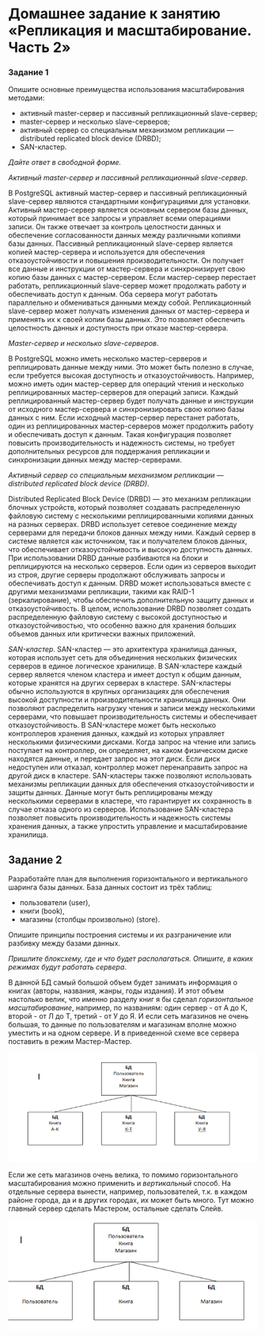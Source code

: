 # Домашнее задание к занятию «Репликация и масштабирование. Часть 2»

### Задание 1

Опишите основные преимущества использования масштабирования методами:

- активный master-сервер и пассивный репликационный slave-сервер; 
- master-сервер и несколько slave-серверов;
- активный сервер со специальным механизмом репликации — distributed replicated block device (DRBD);
- SAN-кластер.

*Дайте ответ в свободной форме.*

*Активный master-сервер и пассивный репликационный slave-сервер*.

В PostgreSQL активный мастер-сервер и пассивный репликационный slave-сервер являются стандартными конфигурациями для установки.
Активный мастер-сервер является основным сервером базы данных, который принимает все запросы и управляет всеми операциями записи. Он также отвечает за контроль целостности данных и обеспечение согласованности данных между различными копиями базы данных.
Пассивный репликационный slave-сервер является копией мастер-сервера и используется для обеспечения отказоустойчивости и повышения производительности. Он получает все данные и инструкции от мастер-сервера и синхронизирует свою копию базы данных с мастер-сервером. Если мастер-сервер перестает работать, репликационный slave-сервер может продолжать работу и обеспечивать доступ к данным.
Оба сервера могут работать параллельно и обмениваться данными между собой. Репликационный slave-сервер может получать изменения данных от мастер-сервера и применять их к своей копии базы данных. Это позволяет обеспечить целостность данных и доступность при отказе мастер-сервера.

*Мaster-сервер и несколько slave-серверов*.

В PostgreSQL можно иметь несколько мастер-серверов и реплицировать данные между ними. Это может быть полезно в случае, если требуется высокая доступность и отказоустойчивость. Например, можно иметь один мастер-сервер для операций чтения и несколько реплицированных мастер-серверов для операций записи.
Каждый реплицированный мастер-сервер будет получать данные и инструкции от исходного мастер-сервера и синхронизировать свою копию базы данных с ним. Если исходный мастер-сервер перестанет работать, один из реплицированных мастер-серверов может продолжить работу и обеспечивать доступ к данным.
Такая конфигурация позволяет повысить производительность и надежность системы, но требует дополнительных ресурсов для поддержания репликации и синхронизации данных между мастер-серверами.

*Активный сервер со специальным механизмом репликации — distributed replicated block device (DRBD)*.

Distributed Replicated Block Device (DRBD) — это механизм репликации блочных устройств, который позволяет создавать распределенную файловую систему с несколькими реплицированными копиями данных на разных серверах.
DRBD использует сетевое соединение между серверами для передачи блоков данных между ними. Каждый сервер в системе является как источником, так и получателем блоков данных, что обеспечивает отказоустойчивость и высокую доступность данных.
При использовании DRBD данные разбиваются на блоки и реплицируются на несколько серверов. Если один из серверов выходит из строя, другие серверы продолжают обслуживать запросы и обеспечивать доступ к данным.
DRBD может использоваться вместе с другими механизмами репликации, такими как RAID-1 (зеркалирование), чтобы обеспечить дополнительную защиту данных и отказоустойчивость.
В целом, использование DRBD позволяет создать распределенную файловую систему с высокой доступностью и отказоустойчивостью, что особенно важно для хранения больших объемов данных или критически важных приложений.

*SAN-кластер*.
SAN-кластер — это архитектура хранилища данных, которая использует сеть для объединения нескольких физических серверов в единое логическое хранилище. В SAN-кластере каждый сервер является членом кластера и имеет доступ к общим данным, которые хранятся на других серверах в кластере.
SAN-кластеры обычно используются в крупных организациях для обеспечения высокой доступности и производительности хранилища данных. Они позволяют распределить нагрузку чтения и записи между несколькими серверами, что повышает производительность системы и обеспечивает отказоустойчивость.
В SAN-кластере может быть несколько контроллеров хранения данных, каждый из которых управляет несколькими физическими дисками. Когда запрос на чтение или запись поступает на контроллер, он определяет, на каком физическом диске находятся данные, и передает запрос на этот диск. Если диск недоступен или отказал, контроллер может перенаправить запрос на другой диск в кластере.
SAN-кластеры также позволяют использовать механизмы репликации данных для обеспечения отказоустойчивости и защиты данных. Данные могут быть реплицированы между несколькими серверами в кластере, что гарантирует их сохранность в случае отказа одного из серверов.
Использование SAN-кластера позволяет повысить производительность и надежность системы хранения данных, а также упростить управление и масштабирование хранилища.


## Задание 2

Разработайте план для выполнения горизонтального и вертикального шаринга базы данных. База данных состоит из трёх таблиц: 

- пользователи (user), 
- книги (book), 
- магазины (столбцы произвольно) (store). 

Опишите принципы построения системы и их разграничение или разбивку между базами данных.

*Пришлите блоксхему, где и что будет располагаться. Опишите, в каких режимах будут работать сервера.* 

В данной БД самый большой объем будет занимать информация о книгах (авторы, названия, жанры, годы издания). И этот объем настолько велик, что именно разделу книг я бы сделал *горизонтальное масштабирование*, например, по названиям: один сервер - от А до К, второй - от Л до Т, третий - от У до Я. И если сеть магазинов не очень большая, то данные по пользователям и магазинам вполне можно уместить и на одном сервере. И в приведенной схеме все сервера поставить в режим Мастер-Мастер.

![img](https://github.com/BelkaBro/Database/blob/main/Replication/img2/270878608-638519db-2c08-43fd-a799-6967a9d8a5d1.png)

Если же сеть магазинов очень велика, то помимо горизонтального масштабирования можно применить и *вертикальный* способ. На отдельные сервера вынести, например, пользователей, т.к. в каждом районе города, да и в других городах, их может быть много. Тут можно главный сервер сделать Мастером, остальные сделать Слейв.

![img](https://github.com/BelkaBro/Database/blob/main/Replication/img2/270880354-93032bca-9d23-457f-a650-7b0e3e4798a3.png)
